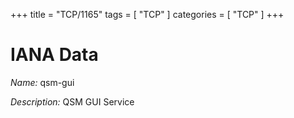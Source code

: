 +++
title = "TCP/1165"
tags = [ "TCP" ]
categories = [ "TCP" ]
+++

# IANA Data

_Name:_ qsm-gui

_Description:_ QSM GUI Service

